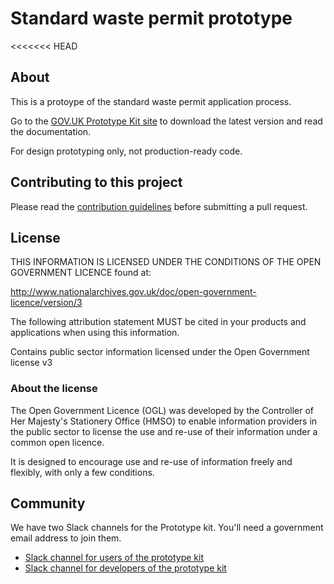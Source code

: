 # Standard waste permit prototype

<<<<<<< HEAD
## About

This is a protoype of the standard waste permit application process.

Go to the [GOV.UK Prototype Kit site](https://govuk-prototype-kit.herokuapp.com/docs) to download the latest version and read the documentation.


For design prototyping only, not production-ready code. 

## Contributing to this project

Please read the [contribution guidelines](/CONTRIBUTING.md) before submitting a pull request.

## License

THIS INFORMATION IS LICENSED UNDER THE CONDITIONS OF THE OPEN GOVERNMENT LICENCE found at:

<http://www.nationalarchives.gov.uk/doc/open-government-licence/version/3>

The following attribution statement MUST be cited in your products and applications when using this information.

Contains public sector information licensed under the Open Government license v3


### About the license

The Open Government Licence (OGL) was developed by the Controller of Her Majesty's Stationery Office (HMSO) to enable information providers in the public sector to license the use and re-use of their information under a common open licence.

It is designed to encourage use and re-use of information freely and flexibly, with only a few conditions.

## Community

We have two Slack channels for the Prototype kit. You'll need a government email address to join them.

* [Slack channel for users of the prototype kit](https://ukgovernmentdigital.slack.com/messages/prototype-kit/)
* [Slack channel for developers of the prototype kit](https://ukgovernmentdigital.slack.com/messages/prototype-kit-dev/)
